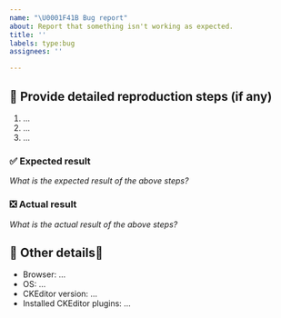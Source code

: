 ```yaml
---
name: "\U0001F41B Bug report"
about: Report that something isn't working as expected.
title: ''
labels: type:bug
assignees: ''

---
```


## 📝 Provide detailed reproduction steps (if any)

1. …
2. …
3. …

### ✅ Expected result

*What is the expected result of the above steps?*

### ❎ Actual result

*What is the actual result of the above steps?*

## 📃 Other details📃

* Browser: …
* OS: …
* CKEditor version: …
* Installed CKEditor plugins: …

